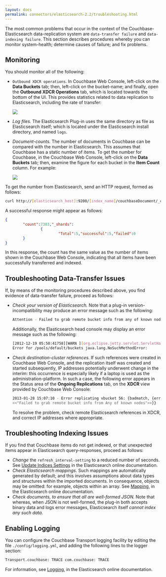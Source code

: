 ```yaml
---
layout: docs
permalink: connectors/elasticsearch-2.2/troubleshooting.html
---
```


The most common problems that occur in the context of the Couchbase-Elasticsearch data-replication system are `data-transfer failure` and `data-indexing failure`. This section describes procedures whereby you can monitor system-health; determine causes of failure; and fix problems.

## Monitoring

You should monitor all of the following:

- `Outbound XDCR operations`. In Couchbase Web Console, left-click on the **Data Buckets** tab; then, left-click on the bucket-name; and finally, open the **Outbound XDCR Operations** tab, which is located towards the bottom of the UI. This provides statistics related to data replication to Elasticsearch, including the rate of transfer:

	![](../../content/img/outboundXDCRops.png)

- _Log files._ The Elasticsearch Plug-in uses the same directory as file as Elasticsearch itself; which is located under the Elasticsearch install directory, and named `logs`.

- _Document-counts._ The number of documents in Couchbase can be compared with the number in Elasticsearch. This assumes that Couchbase has a static number of items. To get the number for Couchbase, in the Couchbase Web Console, left-click on the **Data Buckets** tab; then, examine the figure for each bucket in the **Item Count** column. For example:

	![](../../content/img/itemCount.png)

To get the number from Elasticsearch, send an HTTP request, formed as follows:

```bash
curl http://[elasticsearch_host]:9200/[index_name]/couchbaseDocument/_count
```

A successful response might appear as follows:

```json
{
		"count":7303,"_shards":
				{
						"Total":5,"successful":5,"failed":0
		}
}
```

In this response, the count has the same value as the number of items shown in the Couchbase Web Console, indicating that all items have been successfully transferred and indexed.

## Troubleshooting Data-Transfer Issues

If, by means of the monitoring procedures described above, you find evidence of data-transfer failure, proceed as follows:

- _Check your version of Elasticsearch._ Note that a plug-in version-incompatibility may produce an error message such as the following:

	```bash
	Attention - Failed to grab remote bucket info from any of known nodes
	```

	Additionally, the Elasticsearch head console may display an error message such as the following:
	
	```bash
	[2012-12-19 05:50:41758][WARN ][org.eclipse.jetty.servlet.ServletHandler]
  Error for /pools/default/buckets java.lang.NoSuchMethodError:
	```
	
- _Check destination-cluster references._ If such references were created in Couchbase Web Console, and the replication itself was created and started subsequently, IP addresses potentially underwent change in the interim: this occurrence is especially likely if a laptop is used as the administration-platform.
  In such a case, the following error appears in the Status area of the **Ongoing Replications** tab, on the **XDCR** view provided by Couchbase Web Console:
  
  ```bash
  2013-01-28 15:07:10 - Error replicating vbucket 56: {badmatch, {error,all_nodes_failed, 
  <<"Failed to grab remote bucket info from Any of known nodes">>}}
  ```
  
  To resolve the problem, check remote Elasticsearch references in XDCR, and correct IP addresses where appropriate.

## Troubleshooting Indexing Issues

If you find that Couchbase items do not get indexed, or that unexpected items appear in Elasticsearch query-responses, proceed as follows:

- _Change_ the `refresh_interval-setting` to a reduced number of seconds. See [Update Indices Settings](https://www.elastic.co/guide/en/elasticsearch/reference/current/indices-update-settings.html) in the Elasticsearch online documentation.
- _Check Elasticsearch mappings._ Such mappings are automatically generated by default; and this involves assumptions about data types and structures within the imported documents. In consequence, objects may be omitted: for example, objects within an array. See [Mapping](https://www.elastic.co/guide/en/elasticsearch/reference/current/mapping.html), in the Elasticsearch online documentation.
- _Check documents, to ensure that all are well-formed JSON._ Note that whereas, when JSON is not well-formed, the plug-in both accepts binary data and logs error messages, Elasticsearch itself _cannot index any such data_.

## Enabling Logging

You can configure the Couchbase Transport logging facility by editing the file `./config/logging.yml`, and adding the following lines to the logger section:

```bash
Transport.couchbase: TRACE com.couchbase: TRACE
```

For information, see [Logging](https://www.elastic.co/guide/en/elasticsearch/guide/current/logging.html), in the Elasticsearch online documentation.
